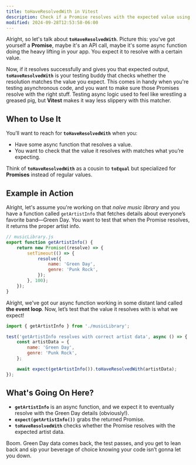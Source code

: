 ```yaml
---
title: toHaveResolvedWith in Vitest
description: Check if a Promise resolves with the expected value using Vitest.
modified: 2024-09-28T12:53:58-06:00
---
```


Alright, so let's talk about **`toHaveResolvedWith`**. Picture this: you’ve got yourself a **Promise**, maybe it's an API call, maybe it's some async function doing the heavy lifting in your app. You expect it to resolve with a certain value.

Now, if it resolves successfully and gives you that expected output, **`toHaveResolvedWith`** is your testing buddy that checks whether the resolution matches the value you expect. This comes in handy when you're testing asynchronous code, and you want to make sure those Promises resolve with the right stuff. Testing async logic used to feel like wrestling a greased pig, but **Vitest** makes it way less slippery with this matcher.

## When to Use It

You’ll want to reach for **`toHaveResolvedWith`** when you:

- Have some async function that resolves a value.
- You want to check that the value it resolves with matches what you’re expecting.

Think of **`toHaveResolvedWith`** as a cousin to **`toEqual`** but specialized for **Promises** instead of regular values.

## Example in Action

Alright, let's assume you're working on that *naïve music library* and you have a function called `getArtistInfo` that fetches details about everyone’s favorite band—Green Day. You want to test that when the Promise resolves, it returns the proper artist info.

```javascript
// musicLibrary.js
export function getArtistInfo() {
	return new Promise((resolve) => {
		setTimeout(() => {
			resolve({
				name: 'Green Day',
				genre: 'Punk Rock',
			});
		}, 100);
	});
}
```

Alright, we've got our async function working in some distant land called **the event loop**. Now, let’s test that the value it resolves with is what we expect!

```javascript
import { getArtistInfo } from './musicLibrary';

test('getArtistInfo resolves with correct artist data', async () => {
	const artistData = {
		name: 'Green Day',
		genre: 'Punk Rock',
	};

	await expect(getArtistInfo()).toHaveResolvedWith(artistData);
});
```

## What's Going On Here?

- **`getArtistInfo`** is an async function, and we expect it to eventually resolve with the Green Day details (obviously!).
- **`expect(getArtistInfo())`** grabs the returned Promise.
- **`toHaveResolvedWith`** checks whether the Promise resolves with the expected artist data.

Boom. Green Day data comes back, the test passes, and you get to lean back and sip your beverage of choice knowing your code isn’t gonna let you down.

```ts
```
